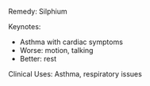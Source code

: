 Remedy: Silphium

Keynotes:
- Asthma with cardiac symptoms
- Worse: motion, talking
- Better: rest

Clinical Uses: Asthma, respiratory issues